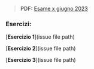 > **PDF:** [Esame x giugno 2023](/Esami/2023/esameGiugno_conSol.pdf)

### Esercizi:

[**Esercizio 1**](issue file path)

[**Esercizio 2**](issue file path)

[**Esercizio 3**](issue file path)

